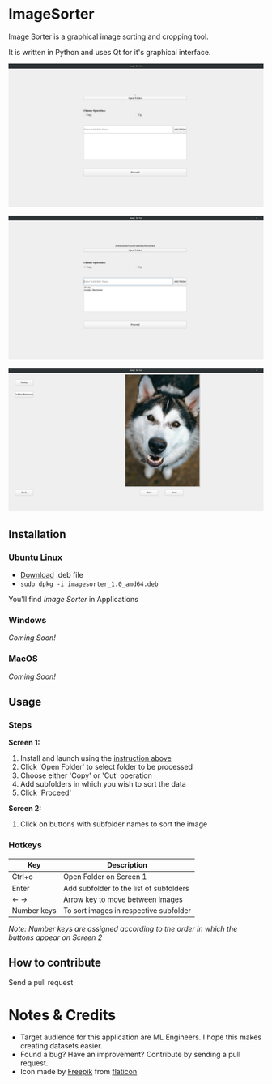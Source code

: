 # ImageSorter

Image Sorter is a graphical image sorting and cropping tool.

It is written in Python and uses Qt for it's graphical interface.

![Screen 1](https://github.com/atharva-bhagwat/image_sorter/blob/main/readme_assets/1.png?raw=true)

![Screen 1 Filled](https://github.com/atharva-bhagwat/image_sorter/blob/main/readme_assets/2.png?raw=true)

![Screen 2](https://github.com/atharva-bhagwat/image_sorter/blob/main/readme_assets/3.png?raw=true)

## Installation

### Ubuntu Linux

- [Download](https://github.com/atharva-bhagwat/image_sorter/blob/main/installation_assets/imagesorter_1.0_amd64.deb) .deb file
- `sudo dpkg -i imagesorter_1.0_amd64.deb`

You'll find *Image Sorter* in Applications

### Windows

*Coming Soon!*

### MacOS

*Coming Soon!*

## Usage

### Steps

**Screen 1:**
1. Install and launch using the [instruction above](https://github.com/atharva-bhagwat/image_sorter/blob/main/README.md#installation)
2. Click 'Open Folder' to select folder to be processed
3. Choose either 'Copy' or 'Cut' operation
4. Add subfolders in which you wish to sort the data
5. Click 'Proceed'

**Screen 2:**
1. Click on buttons with subfolder names to sort the image

### Hotkeys
| Key | Description |
|-----|-----|
| Ctrl+o | Open Folder on Screen 1 |
| Enter | Add subfolder to the list of subfolders |
| ← → | Arrow key to move between images |
| Number keys | To sort images in respective subfolder |

*Note: Number keys are assigned according to the order in which the buttons appear on Screen 2*

## How to contribute
Send a pull request

# Notes & Credits
- Target audience for this application are ML Engineers. I hope this makes creating datasets easier.
- Found a bug? Have an improvement? Contribute by sending a pull request.
- Icon made by [Freepik](https://www.freepik.com) from [flaticon](https://www.flaticon.com)
